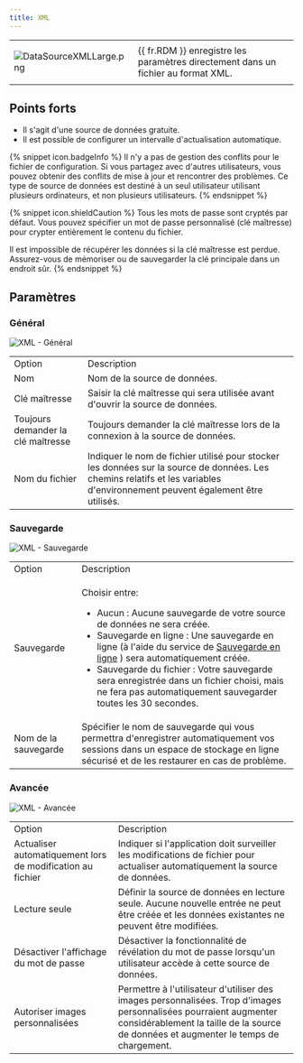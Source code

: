 ```yaml
---
title: XML
---
```

<table>
	<tr>
		<td>

![DataSourceXMLLarge.png](/img/common/DataSourceXMLLarge.png) 
		</td>
		<td>
{{ fr.RDM }} enregistre les paramètres directement dans un fichier au format XML. 
		</td>
	</tr>
</table>

## Points forts 

* Il s&apos;agit d&apos;une source de données gratuite. 
* Il est possible de configurer un intervalle d&apos;actualisation automatique. 

{% snippet icon.badgeInfo %} 
Il n&apos;y a pas de gestion des conflits pour le fichier de configuration. Si vous partagez avec d&apos;autres utilisateurs, vous pouvez obtenir des conflits de mise à jour et rencontrer des problèmes. Ce type de source de données est destiné à un seul utilisateur utilisant plusieurs ordinateurs, et non plusieurs utilisateurs. 
{% endsnippet %}
 
{% snippet icon.shieldCaution %} 
Tous les mots de passe sont cryptés par défaut. Vous pouvez spécifier un mot de passe personnalisé (clé maîtresse) pour crypter entièrement le contenu du fichier.  

Il est impossible de récupérer les données si la clé maîtresse est perdue. Assurez-vous de mémoriser ou de sauvegarder la clé principale dans un endroit sûr. 
{% endsnippet %}
 
## Paramètres 

### Général 

![XML - Général](/img/fr/rdm/mac/clip0339.png) 

<table>
	<tr>
		<td>
Option 
		</td>
		<td>
Description 
		</td>
	</tr>
	<tr>
		<td>
Nom 
		</td>
		<td>
Nom de la source de données. 
		</td>
	</tr>
	<tr>
		<td>
Clé maîtresse 
		</td>
		<td>
Saisir la clé maîtresse qui sera utilisée avant d&apos;ouvrir la source de données. 
		</td>
	</tr>
	<tr>
		<td>
Toujours demander la clé maîtresse 
		</td>
		<td>
Toujours demander la clé maîtresse lors de la connexion à la source de données. 
		</td>
	</tr>
	<tr>
		<td>
Nom du fichier 
		</td>
		<td>
Indiquer le nom de fichier utilisé pour stocker les données sur la source de données. Les chemins relatifs et les variables d&apos;environnement peuvent également être utilisés. 
		</td>
	</tr>
</table>

### Sauvegarde 

![XML - Sauvegarde](/img/fr/rdm/mac/clip0340.png) 

<table>
	<tr>
		<td>
Option 
		</td>
		<td>
Description 
		</td>
	</tr>
	<tr>
		<td>
Sauvegarde 
		</td>
		<td>

Choisir entre:  

* Aucun : Aucune sauvegarde de votre source de données ne sera créée. 
* Sauvegarde en ligne : Une sauvegarde en ligne (à l&apos;aide du service de [Sauvegarde en ligne](/fr/cloud/rdm-online-services/online-backup/) ) sera automatiquement créée. 
* Sauvegarde du fichier : Votre sauvegarde sera enregistrée dans un fichier choisi, mais ne fera pas automatiquement sauvegarder toutes les 30 secondes. 
		</td>
	</tr>
	<tr>
		<td>
Nom de la sauvegarde 
		</td>
		<td>
Spécifier le nom de sauvegarde qui vous permettra d&apos;enregistrer automatiquement vos sessions dans un espace de stockage en ligne sécurisé et de les restaurer en cas de problème. 
		</td>
	</tr>
</table>

### Avancée 

![XML - Avancée](/img/fr/rdm/mac/clip4269.png) 

<table>
	<tr>
		<td>
Option 
		</td>
		<td>
Description 
		</td>
	</tr>
	<tr>
		<td>
Actualiser automatiquement lors de modification au fichier 
		</td>
		<td>
Indiquer si l&apos;application doit surveiller les modifications de fichier pour actualiser automatiquement la source de données. 
		</td>
	</tr>
	<tr>
		<td>
Lecture seule 
		</td>
		<td>
Définir la source de données en lecture seule. Aucune nouvelle entrée ne peut être créée et les données existantes ne peuvent être modifiées. 
		</td>
	</tr>
	<tr>
		<td>
Désactiver l&apos;affichage du mot de passe 
		</td>
		<td>
Désactiver la fonctionnalité de révélation du mot de passe lorsqu&apos;un utilisateur accède à cette source de données. 
		</td>
	</tr>
	<tr>
		<td>
Autoriser images personnalisées 
		</td>
		<td>
Permettre à l&apos;utilisateur d&apos;utiliser des images personnalisées. Trop d&apos;images personnalisées pourraient augmenter considérablement la taille de la source de données et augmenter le temps de chargement. 
		</td>
	</tr>
</table>


